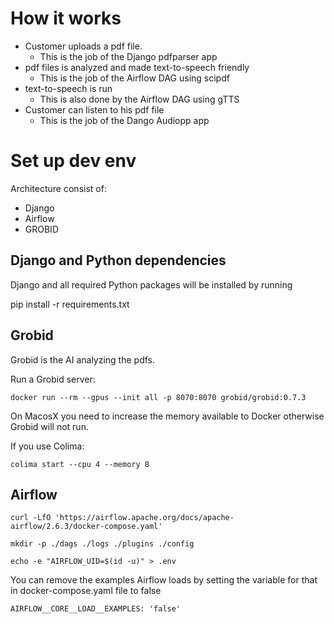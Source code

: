 # How it works

- Customer uploads a pdf file.
  - This is the job of the Django pdfparser app
- pdf files is analyzed and made text-to-speech friendly
  - This is the job of the Airflow DAG using scipdf
- text-to-speech is run
  - This is also done by the Airflow DAG using gTTS
- Customer can listen to his pdf file
  - This is the job of the Dango Audiopp app

# Set up dev env

Architecture consist of:

- Django 
- Airflow
- GROBID

## Django and Python dependencies

Django and all required Python packages will be installed by running

pip install -r requirements.txt

## Grobid

Grobid is the AI analyzing the pdfs.

Run a Grobid server:

```
docker run --rm --gpus --init all -p 8070:8070 grobid/grobid:0.7.3
```

On MacosX you need to increase the memory available to Docker otherwise Grobid will not run.


If you use Colima:

```
colima start --cpu 4 --memory 8
```

## Airflow

```
curl -LfO 'https://airflow.apache.org/docs/apache-airflow/2.6.3/docker-compose.yaml'

mkdir -p ./dags ./logs ./plugins ./config

echo -e "AIRFLOW_UID=$(id -u)" > .env

```

You can remove the examples Airflow loads by setting the variable for that in docker-compose.yaml file to false

```
AIRFLOW__CORE__LOAD__EXAMPLES: 'false' 
````